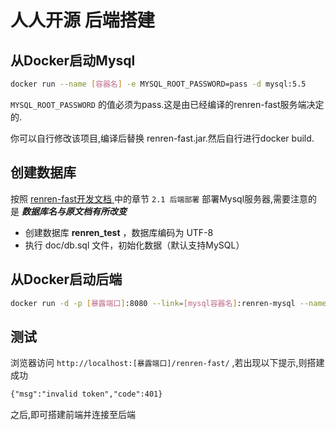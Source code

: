 # 人人开源 后端搭建

## 从Docker启动Mysql

```bash
docker run --name [容器名] -e MYSQL_ROOT_PASSWORD=pass -d mysql:5.5
```

`MYSQL_ROOT_PASSWORD` 的值必须为pass.这是由已经编译的renren-fast服务端决定的.

你可以自行修改该项目,编译后替换 renren-fast.jar.然后自行进行docker build.



## 创建数据库

按照 [renren-fast开发文档 ](https://www.renren.io/guide#end) 中的章节 `2.1 后端部署` 部署Mysql服务器,需要注意的是 ***数据库名与原文档有所改变***

- 创建数据库 **renren_test** ，数据库编码为 UTF-8
- 执行 doc/db.sql 文件，初始化数据（默认支持MySQL）



## 从Docker启动后端

```bash
docker run -d -p [暴露端口]:8080 --link=[mysql容器名]:renren-mysql --name="renren-server" ms0ng/renren-fast:test
```



## 测试

浏览器访问 `http://localhost:[暴露端口]/renren-fast/` ,若出现以下提示,则搭建成功

```html
{"msg":"invalid token","code":401}
```



之后,即可搭建前端并连接至后端